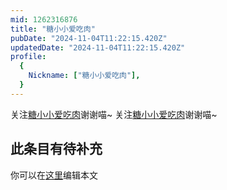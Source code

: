 ```yaml
---
mid: 1262316876
title: "糖小小爱吃肉"
pubDate: "2024-11-04T11:22:15.420Z"
updatedDate: "2024-11-04T11:22:15.420Z"
profile:
  {
    Nickname: ["糖小小爱吃肉"],
  }
---
```


关注[糖小小爱吃肉](https://space.bilibili.com/1262316876)谢谢喵~ 关注[糖小小爱吃肉](https://space.bilibili.com/1262316876)谢谢喵~

## 此条目有待补充
你可以在[这里](https://github.com/Yuhanawa/VTuber.ICU-Content/edit/master/v/糖小小爱吃肉/index.md)编辑本文
